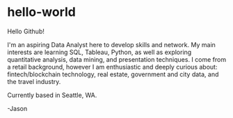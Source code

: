 # hello-world

Hello Github!

I'm an aspiring Data Analyst here to develop skills and network.
My main interests are learning SQL, Tableau, Python, as well as exploring quantitative analysis, data mining, and presentation techniques.
I come from a retail background, however I am enthusiastic and deeply curious about:  fintech/blockchain technology, real estate, government and city data, and the travel industry.

Currently based in Seattle, WA.

-Jason
